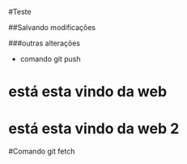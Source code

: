 #Teste

##Salvando modificações

###outras alterações 

* comando git push

# está esta vindo da web

# está esta vindo da web 2

#Comando git fetch

